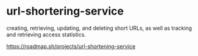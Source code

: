 # url-shortering-service
creating, retrieving, updating, and deleting short URLs, as well as tracking and retrieving access statistics.


https://roadmap.sh/projects/url-shortening-service